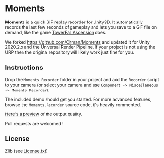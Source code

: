 # Moments

**Moments** is a quick GIF replay recorder for Unity3D. It automatically records the last few seconds of gameplay and lets you save to a GIF file on demand, like the game [TowerFall Ascension](http://www.towerfall-game.com/) does.

We forked https://github.com/Chman/Moments and updated it for Unity 2020.2.x and the Universal Render Pipeline. If your project is not using the URP then the original repository will likely work just fine for you.

## Instructions

Drop the `Moments Recorder` folder in your project and add the `Recorder` script to your camera (or select your camera and use `Component -> Miscellaneous -> Moments Recorder`).

The included demo should get you started. For more advanced features, browse the `Moments.Recorder` source code, it's heavily commented.

[Here's a preview](http://i.imgur.com/K4R8UZ0.gifv) of the output quality.

Pull requests are welcomed !

## License

Zlib (see [License.txt](LICENSE.txt))
